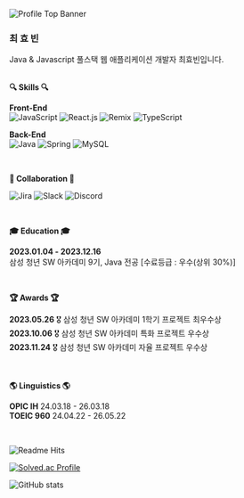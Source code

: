 
![Profile Top Banner](https://capsule-render.vercel.app/api?type=waving&color=FC7323&height=240&section=header&text=Hyobin%20Choe&fontAlign=20&fontAlignY=35&fontSize=40&fontColor=ffffff&desc=AtomicLiquors&descAlign=14&descAlignY=50)

<h3>최 효 빈</h3>
Java & Javascript 풀스택 웹 애플리케이션 개발자 최효빈입니다.
<br>
<br>
<p><b>🔍 Skills 🔍</b></p>

**Front-End**  
![JavaScript](https://img.shields.io/badge/Javascript-ffb13b?style=for-the-badge&logo=javascript&logoColor=222)
![React.js](https://img.shields.io/badge/React.js-%2320232a.svg?style=for-the-badge&logo=react&logoColor=%2361DAFB)
![Remix](https://img.shields.io/badge/remix-%23000.svg?style=for-the-badge&logo=remix&logoColor=white)
![TypeScript](https://shields.io/badge/TypeScript-3178C6?style=for-the-badge&logo=TypeScript&logoColor=FFF)
  
**Back-End**  
![Java](https://img.shields.io/badge/java-%23ED8B00.svg?style=for-the-badge&logo=openjdk&logoColor=white)
![Spring](https://img.shields.io/badge/spring-%236DB33F.svg?style=for-the-badge&logo=spring&logoColor=white)
![MySQL](https://img.shields.io/badge/mysql-4479A1?style=for-the-badge&logo=mysql&logoColor=white)


<br>

<b>🤝
 Collaboration 🤝
</b>

![Jira](https://img.shields.io/badge/Jira-0052CC?style=for-the-badge&logo=Jira&logoColor=white)
![Slack](https://img.shields.io/badge/Slack-4A154B?style=for-the-badge&logo=slack&logoColor=white)
![Discord](https://img.shields.io/badge/Discord-7289DA?style=for-the-badge&logo=discord&logoColor=white)

<br>
<p>
<b>🎓 Education 🎓</b>
  </p>

**2023.01.04 - 2023.12.16**  
삼성 청년 SW 아카데미 9기, Java 전공 [수료등급 : 우수(상위 30%)]

<br>
<p>
  <b>🏆 Awards 🏆</b>  
</p>

**2023.05.26**  🎖️ 삼성 청년 SW 아카데미 1학기 프로젝트 최우수상  
**2023.10.06**  🎖️ 삼성 청년 SW 아카데미 특화 프로젝트 우수상  
**2023.11.24**  🎖️ 삼성 청년 SW 아카데미 자율 프로젝트 우수상

<!--
<img src="/logo/ringo.png" height="30"/>
<img src="/logo/ontheblock.png" height="30"/>
<img src="/logo/senabo.png" height="30"/>
-->
<br>
<p>
  <b>🌎 Linguistics 🌎</b> 
</p>

**OPIC IH** 24.03.18 - 26.03.18  
**TOEIC 960** 24.04.22 - 26.05.22 

<br>

![Readme Hits](https://hits.seeyoufarm.com/api/count/incr/badge.svg?url=https%3A%2F%2Fgithub.com%2Fksy90101%2Fhit-counter)

[![Solved.ac Profile](http://mazassumnida.wtf/api/v2/generate_badge?boj=gyqls234)](https://solved.ac/gyqls234/)

![GitHub stats](https://github-readme-stats.vercel.app/api/top-langs/?username=AtomicLiquors&layout=donut&theme=gruvbox_light)
